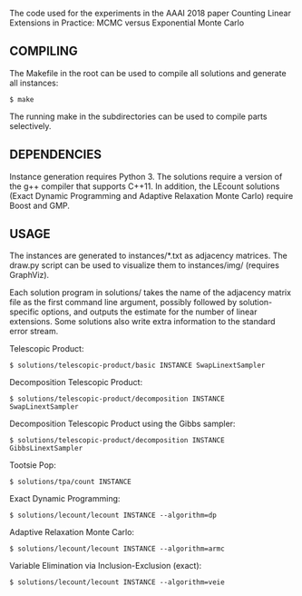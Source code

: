 The code used for the experiments in the AAAI 2018 paper Counting Linear
Extensions in Practice: MCMC versus Exponential Monte Carlo

## COMPILING

The Makefile in the root can be used to compile all solutions and generate all
instances:

```$ make```

The running make in the subdirectories can be used to compile parts
selectively.

## DEPENDENCIES

Instance generation requires Python 3. The solutions require a version of the
g++ compiler that supports C++11. In addition, the LEcount solutions (Exact
Dynamic Programming and Adaptive Relaxation Monte Carlo) require Boost and GMP.

## USAGE

The instances are generated to instances/*.txt as adjacency matrices. The
draw.py script can be used to visualize them to instances/img/ (requires
GraphViz).

Each solution program in solutions/ takes the name of the adjacency matrix file
as the first command line argument, possibly followed by solution-specific
options, and outputs the estimate for the number of linear extensions. Some
solutions also write extra information to the standard error stream.

Telescopic Product:

```$ solutions/telescopic-product/basic INSTANCE SwapLinextSampler```

Decomposition Telescopic Product:

```$ solutions/telescopic-product/decomposition INSTANCE SwapLinextSampler```

Decomposition Telescopic Product using the Gibbs sampler:

```$ solutions/telescopic-product/decomposition INSTANCE GibbsLinextSampler```

Tootsie Pop:

```$ solutions/tpa/count INSTANCE```

Exact Dynamic Programming:

```$ solutions/lecount/lecount INSTANCE --algorithm=dp```

Adaptive Relaxation Monte Carlo:

```$ solutions/lecount/lecount INSTANCE --algorithm=armc```

Variable Elimination via Inclusion-Exclusion (exact):

```$ solutions/lecount/lecount INSTANCE --algorithm=veie```
